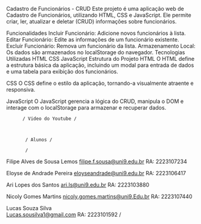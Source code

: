 Cadastro de Funcionários - CRUD
Este projeto é uma aplicação web de Cadastro de Funcionários, utilizando HTML, CSS e JavaScript. Ele permite criar, ler, atualizar e deletar (CRUD) informações sobre funcionários.

Funcionalidades
Incluir Funcionário: Adicione novos funcionários à lista.
Editar Funcionário: Edite as informações de um funcionário existente.
Excluir Funcionário: Remova um funcionário da lista.
Armazenamento Local: Os dados são armazenados no localStorage do navegador.
Tecnologias Utilizadas
HTML
CSS
JavaScript
Estrutura do Projeto
HTML
O HTML define a estrutura básica da aplicação, incluindo um modal para entrada de dados e uma tabela para exibição dos funcionários.

CSS
O CSS define o estilo da aplicação, tornando-a visualmente atraente e responsiva.

JavaScript
O JavaScript gerencia a lógica do CRUD, manipula o DOM e interage com o localStorage para armazenar e recuperar dados.


          / Video do Youtube /

          

           / Alunos /

           /
Filipe Alves de Sousa Lemos 
filipe.f.sousa@uni9.edu.br
RA: 2223107234

Eloyse de Andrade Pereira 
eloyseandrade@uni9.edu.br
RA: 2223106417


Ari Lopes dos Santos 
ari.ls@uni9.edu.br
RA: 2223103880


Nicoly Gomes Martins
nicoly.gomes.martins@uni9.Edu.br
RA: 2223107440


Lucas Souza Silva  
Lucas.sousilva1@gmail.com
RA: 2223101592
         /
